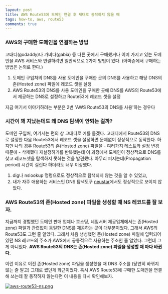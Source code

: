 ```yaml
---
layout: post
title: AWS Route53에 도메인 연결 후 제대로 동작하지 않을 때
tags: how-to, aws, route53
comments: true
---
```


### AWS와 구매한 도메인을 연결하는 방법 
고대디(godaddy)나 가비다(gabia) 등 다른 곳에서 구매했거나 이미 가지고 있는 도메인을 AWS 서비스와 연결하려면 일반적으로 2가지 방법이 있다. (아마존에서 구매하는 방법은 논외로 한다.)

1. 도메인 구입처의 DNS를 사용
도메인을 구매한 곳의 DNS를 사용하고 해당 DNS의 존(Hosted zone) 파일에 레코드 셋을 설정
2. AWS Route53의 DNS를 사용
도메인을 구매한 곳에 DNS를 AWS의 Route53에서 제공하는 DNS로 설정하고 Route53에 레코드 셋을 설정 

지금 여기서 이야기하려는 부분은 2번 'AWS Route53의 DNS를 사용'하는 경우다

### 시간이 꽤 지났는데도 왜 DNS 탐색이 안되는 걸까?
도메인 구입처, 여기서는 편의 상 고대디로 예를 들겠다. 고대디에서 Route53의 DNS로 설정한 다음 Route53에서 레코드 셋을 설정하면 문제없이 정상적으로 동작한다. 하지만 나의 경우 Route53의 존(Hosted zone) 파일을 - 여러가지 테스트와 설정 변경 때문에 - 삭제했다 재설정하기를 반복했는데 이 과정에서 도메인이 정상적으로 DNS를 찾고 레코드셋을 탐색하지 못하는 것을 발견했다. 아무리 퍼지는데(Propagation period) 시간이 걸린다 하더라도 너무 이상했다.

1. dig나 nslookup 명령으로도 정상적으로 탐색되지 않는 것을 알 수 있었고,
2. 내가 자주 애용하는 서비스인 DNS 탐색도구 [neustar](https://www.ultratools.com/tools/dnsLookup)에서도 정상적으로 보이지 않았다.

### AWS Route53의 존(Hosted zone) 파일을 생성할 때 NS 레코드를 잘 보자.

지금까지 경험했던 도메인 판매 업체나 호스팅, 네임서버 제공업체에서는 존(Hosted zone) 파일과 관련없이 동일한 DNS를 제공하는 곳이 대부분이었다. 그래서 AWS의 Route53도 그런 줄 알았다. 그래서 처음 생성했던 존(Hosted zone) 파일에 입력되어 있던 NS 레코드의 주소가 AWS에서 공통적으로 사용하는 주소인 줄 알았다. 그런데 그게 아니었다. **AWS Route53의 DNS는 존(Hosted zone) 파일을 생성할 때 마다 바뀐다.**

이런 이유로 이전 존(Hosted zone) 파일을 생성했을 때 DNS 주소를 (당연히 바뀌지 않는 줄 알고) 그대로 썼던게 화근이었다. 혹시 AWS Route53에 구매한 도매인을 연결해 쓰는데 잘 동작하지 않는다면 이 내용을 다시 확인해보자. 

[![aws-route53-ns.png](https://s26.postimg.org/8b7qriet5/aws-route53-ns.png)](https://postimg.org/image/tkvd2cv3p/)